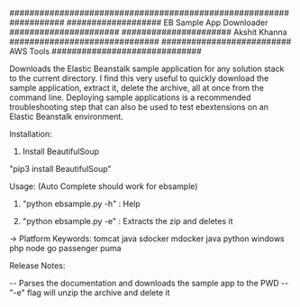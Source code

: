 ###################################################################
################### EB Sample App Downloader ######################
###################### Akshit Khanna ##############################
########################## AWS Tools ##############################


Downloads the Elastic Beanstalk sample application for any solution stack to the current directory. I find this very useful to quickly download the sample application, extract it, delete the archive, all at once from the command line. Deploying sample applications is a recommended troubleshooting step that can also be used to test ebextensions on an Elastic Beanstalk environment. 


Installation:

1. Install BeautifulSoup

"pip3 install BeautifulSoup"

Usage: (Auto Complete should work for ebsample)

1. "python ebsample.py -h" : Help

2. "python ebsample.py <Platform Keyword> -e" : Extracts the zip and deletes it


-> Platform Keywords:
tomcat
java
sdocker
mdocker
java
python
windows
php
node
go
passenger
puma

Release Notes:

-- Parses the documentation and downloads the sample app to the PWD
-- "-e" flag will unzip the archive and delete it
